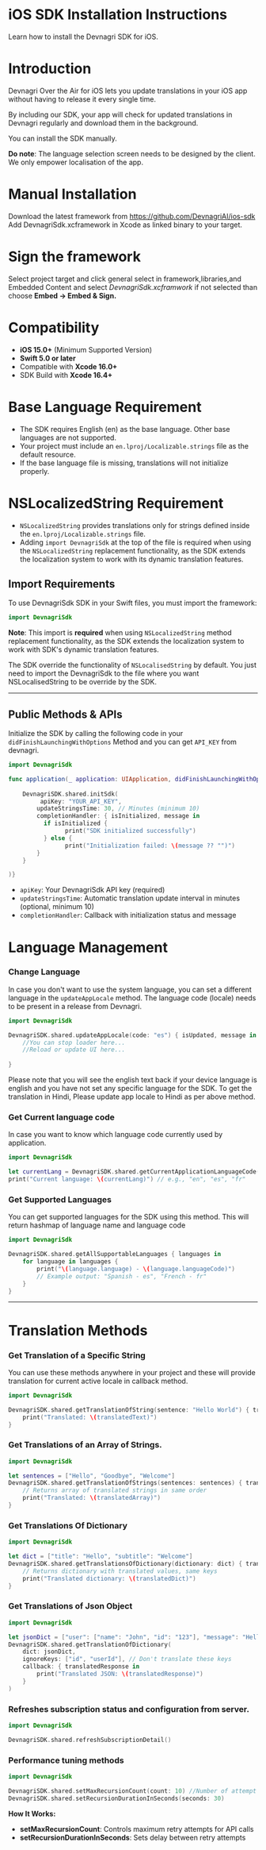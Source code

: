# iOS SDK Installation Instructions
Learn how to install the Devnagri SDK for iOS.

# Introduction
Devnagri Over the Air for iOS lets you update translations in your iOS app without having to release it every single time.

By including our SDK, your app will check for updated translations in Devnagri regularly and download them in the background.

You can install the SDK manually.

**Do note**: The language selection screen needs to be designed by the client. We only empower localisation of the app.

# Manual Installation
Download the latest framework from https://github.com/DevnagriAI/ios-sdk
Add DevnagriSdk.xcframework in Xcode as linked binary to your target.

# Sign the framework

Select project target and click general select in framework,libraries,and Embedded Content and select *DevnagriSdk.xcframwork* if not selected 
than choose **Embed -> Embed & Sign.**

# Compatibility 
- **iOS 15.0+** (Minimum Supported Version)
- **Swift 5.0 or later**
- Compatible with **Xcode 16.0+**
- SDK Build with **Xcode 16.4+**

# Base Language Requirement
- The SDK requires English (en) as the base language. Other base languages are not supported.
- Your project must include an `en.lproj/Localizable.strings` file as the default resource.
- If the base language file is missing, translations will not initialize properly.

# NSLocalizedString Requirement

- `NSLocalizedString` provides translations only for strings defined inside the `en.lproj/Localizable.strings` file.
- Adding `import DevnagriSdk` at the top of the file is required when using the `NSLocalizedString` replacement functionality, as the SDK extends the localization system to work with its dynamic translation features.

## Import Requirements

To use DevnagriSdk SDK in your Swift files, you must import the framework:

```swift
import DevnagriSdk
```

**Note**: This import is **required** when using `NSLocalizedString` method replacement functionality, as the SDK extends the localization system to work with SDK's dynamic translation features.

The SDK override the functionality of `NSLocalisedString` by default. You just need to import the DevnagriSdk to the file where you want NSLocalisedString to be override by the SDK.

---

## Public Methods & APIs
Initialize the SDK by calling the following code in your `didFinishLaunchingWithOptions` Method and you can get `API_KEY` from devnagri.

```swift
import DevnagriSdk

func application(_ application: UIApplication, didFinishLaunchingWithOptions launchOptions: [UIApplication.LaunchOptionsKey: Any]?) -> Bool {
   
    DevnagriSDK.shared.initSdk( 
         apiKey: "YOUR_API_KEY",
        updateStringsTime: 30, // Minutes (minimum 10)
        completionHandler: { isInitialized, message in
          if isInitialized {
                print("SDK initialized successfully")
          } else {
                print("Initialization failed: \(message ?? "")")
        }
    }

)}
```
- `apiKey`: Your DevnagriSdk API key (required)
- `updateStringsTime`: Automatic translation update interval in minutes (optional, minimum 10)
- `completionHandler`: Callback with initialization status and message


# Language Management
### **Change Language**   
In case you don't want to use the system language, you can set a different language in the `updateAppLocale` method. The language code (locale) needs to be present in a release from Devnagri.

```swift
import DevnagriSdk

DevnagriSDK.shared.updateAppLocale(code: "es") { isUpdated, message in
    //You can stop loader here...
    //Reload or update UI here...
    
}
```   
  Please note that you will see the english text back if your device language is english and you have not set any specific language for the SDK. To get the translation in Hindi, Please update app locale to Hindi as per above method.
   
### **Get Current language code** ###
In case you want to know which language code currently used by application.

```swift
import DevnagriSdk

let currentLang = DevnagriSDK.shared.getCurrentApplicationLanguageCode()
print("Current language: \(currentLang)") // e.g., "en", "es", "fr"
```  
   
### **Get Supported Languages** ###
You can get supported languages for the SDK using this method. This will return hashmap of language name and language code

```swift
import DevnagriSdk

DevnagriSDK.shared.getAllSupportableLanguages { languages in
    for language in languages {
        print("\(language.language) - \(language.languageCode)")
        // Example output: "Spanish - es", "French - fr"
    }
}
```
    
---
   
# Translation Methods 
### **Get Translation of a Specific String** ###
You can use these methods anywhere in your project and these will provide translation for current active locale in callback method.


```swift
import DevnagriSdk

DevnagriSDK.shared.getTranslationOfString(sentence: "Hello World") { translatedText in
    print("Translated: \(translatedText)")
}
```

### **Get Translations of an Array of Strings.** ###

```swift
import DevnagriSdk

let sentences = ["Hello", "Goodbye", "Welcome"]
DevnagriSDK.shared.getTranslationOfStrings(sentences: sentences) { translatedArray in
    // Returns array of translated strings in same order
    print("Translated: \(translatedArray)")
}
```

### **Get Translations Of Dictionary** ###

```swift
import DevnagriSdk

let dict = ["title": "Hello", "subtitle": "Welcome"]
DevnagriSDK.shared.getTranslationsOfDictionary(dictionary: dict) { translatedDict in
    // Returns dictionary with translated values, same keys
    print("Translated dictionary: \(translatedDict)")
}
```

### **Get Translations of Json Object** ###
```swift
import DevnagriSdk

let jsonDict = ["user": ["name": "John", "id": "123"], "message": "Hello"]
DevnagriSDK.shared.getTranslationOfDictionary(
    dict: jsonDict,
    ignoreKeys: ["id", "userId"], // Don't translate these keys
    callback: { translatedResponse in
        print("Translated JSON: \(translatedResponse)")
    }
)
```

 
### **Refreshes subscription status and configuration from server.** ###

```swift
import DevnagriSdk

DevnagriSDK.shared.refreshSubscriptionDetail()
```

### **Performance tuning methods** ###

```swift
import DevnagriSdk

DevnagriSDK.shared.setMaxRecursionCount(count: 10) //Number of attempt to get the translations if not received.
DevnagriSDK.shared.setRecursionDurationInSeconds(seconds: 30)
```

**How It Works:**
- **setMaxRecursionCount**: Controls maximum retry attempts for API calls
- **setRecursionDurationInSeconds**: Sets delay between retry attempts

